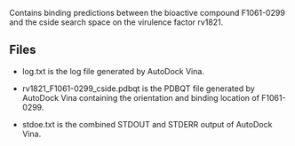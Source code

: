 Contains binding predictions between the bioactive compound F1061-0299 and the cside search space on the virulence factor rv1821.

## Files

- log.txt is the log file generated by AutoDock Vina.

- rv1821_F1061-0299_cside.pdbqt is the PDBQT file generated by AutoDock Vina containing the orientation and binding location of F1061-0299.

- stdoe.txt is the combined STDOUT and STDERR output of AutoDock Vina.

